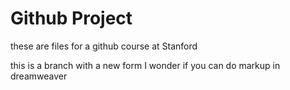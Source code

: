 Github Project
================

these are files for a github course at Stanford

this is a branch with a new form I wonder if you can do markup in dreamweaver


